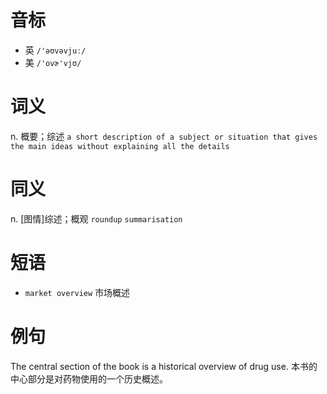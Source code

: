 # 音标

- 英 `/'əʊvəvjuː/`
- 美 `/'ovɚ'vjʊ/`

# 词义

n. 概要；综述
`a short description of a subject or situation that gives the main ideas without explaining all the details`

# 同义

n. [图情]综述；概观
`roundup` `summarisation`

# 短语

- `market overview` 市场概述

# 例句

The central section of the book is a historical overview of drug use.
本书的中心部分是对药物使用的一个历史概述。


